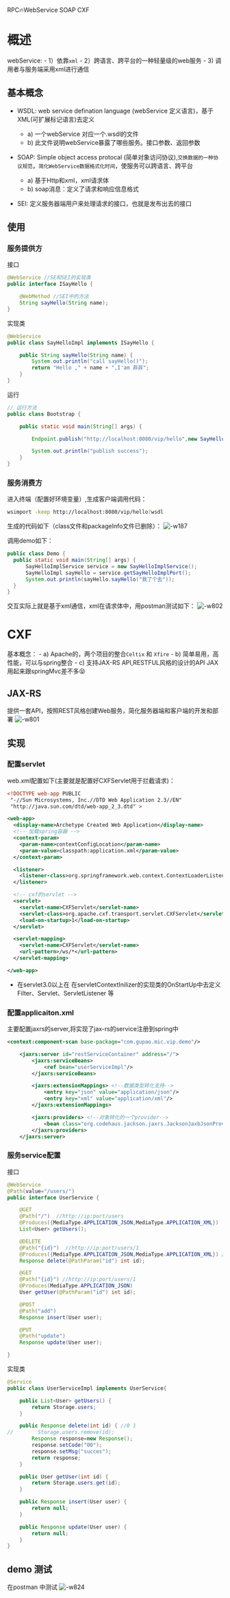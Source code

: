 RPC🔥WebService SOAP CXF
# 概述
webService: 
    - 1）依靠`xml`
    - 2）跨语言、跨平台的一种轻量级的web服务
    - 3) 调用者与服务端采用xml进行通信

## 基本概念
- WSDL: web service defination language (webService 定义语言)，基于XML(可扩展标记语言)去定义
    - a) 一个webService 对应一个.wsdl的文件
    - b) 此文件说明webService暴露了哪些服务。接口参数、返回参数

- SOAP: Simple object access protocal (简单对象访问协议),`交换数据的一种协议规范`，`简化WebService数据格式化时间`，使服务可以跨语言、跨平台
    - a) 基于Http和xml，xml请求体
    - b) soap消息：定义了请求和响应信息格式

- SEI: 定义服务器端用户来处理请求的接口，也就是发布出去的接口

## 使用
### 服务提供方
接口
```java
@WebService //SE和SEI的实现类
public interface ISayHello {

    @WebMethod //SEI中的方法
    String sayHello(String name);
}
```
实现类
```java
@WebService
public class SayHelloImpl implements ISayHello {

    public String sayHello(String name) {
        System.out.println("call sayHello()");
        return "Hello ," + name + ",I'am 菲菲";
    }
}
```

运行
```java
// 运行方法
public class Bootstrap {

    public static void main(String[] args) {

        Endpoint.publish("http://localhost:8080/vip/hello",new SayHelloImpl());

        System.out.println("publish success");
    }
}
``` 
### 服务消费方
进入终端（配置好环境变量）,生成客户端调用代码： 
```bash
wsimport -keep http://localhost:8080/vip/hello?wsdl
```
生成的代码如下（class文件和packageInfo文件已删除）：
 ![-w187](media/15459083033784/15460040118695.jpg)

  调用demo如下：
  ```java
  public class Demo {
    public static void main(String[] args) {
        SayHelloImplService service = new SayHelloImplService();
        SayHelloImpl sayHello = service.getSayHelloImplPort();
        System.out.println(sayHello.sayHello("我了个去"));
    }
}
  ```
交互实际上就是基于xml通信，xml在请求体中，用postman测试如下：
![-w802](media/15459083033784/15460097050070.jpg)

  
  
# CXF
基本概念：
    - a) Apache的，两个项目的整合`Celtix` 和 `Xfire`
    - b) 简单易用，高性能，可以与spring整合
    - c) 支持JAX-RS API,RESTFUL风格的设计的API
        JAX用起来跟springMvc差不多😝
## JAX-RS
提供一套API，按照REST风格创建Web服务，简化服务器端和客户端的开发和部署
![-w801](media/15459083033784/15460070078982.jpg)

## 实现

### 配置servlet
web.xml配置如下(主要就是配置好CXFServlet用于拦截请求)：
```xml
<!DOCTYPE web-app PUBLIC
 "-//Sun Microsystems, Inc.//DTD Web Application 2.3//EN"
 "http://java.sun.com/dtd/web-app_2_3.dtd" >

<web-app>
  <display-name>Archetype Created Web Application</display-name>
  <!-- 加载spring容器 -->
  <context-param>
    <param-name>contextConfigLocation</param-name>
    <param-value>classpath:application.xml</param-value>
  </context-param>

  <listener>
    <listener-class>org.springframework.web.context.ContextLoaderListener</listener-class>
  </listener>

  <!-- cxf的servlet -->
  <servlet>
    <servlet-name>CXFServlet</servlet-name>
    <servlet-class>org.apache.cxf.transport.servlet.CXFServlet</servlet-class>
    <load-on-startup>1</load-on-startup>
  </servlet>

  <servlet-mapping>
    <servlet-name>CXFServlet</servlet-name>
    <url-pattern>/ws/*</url-pattern>
  </servlet-mapping>

</web-app>

```

- 在servlet3.0以上在
    在servletContextInilizer的实现类的OnStartUp中去定义Filter、Servlet、ServletListener 等
 
### 配置applicaiton.xml
主要配置jaxrs的server,将实现了jax-rs的service注册到spring中
```xml
<context:component-scan base-package="com.gupao.mic.vip.demo"/>

    <jaxrs:server id="restServiceContainer" address="/">
        <jaxrs:serviceBeans>
            <ref bean="userServiceImpl"/>
        </jaxrs:serviceBeans>

        <jaxrs:extensionMappings> <!--数据类型转化支持-->
            <entry key="json" value="application/json"/>
            <entry key="xml" value="application/xml"/>
        </jaxrs:extensionMappings>

        <jaxrs:providers> <!--对象转化的一个provider-->
            <bean class="org.codehaus.jackson.jaxrs.JacksonJaxbJsonProvider"></bean>
        </jaxrs:providers>
    </jaxrs:server>
```

### 服务service配置

接口
```java
@WebService
@Path(value="/users/")
public interface UserService {

    @GET
    @Path("/")  //http://ip:port/users
    @Produces({MediaType.APPLICATION_JSON,MediaType.APPLICATION_XML})
    List<User> getUsers();

    @DELETE
    @Path("{id}")  //http://ip:port/users/1
    @Produces({MediaType.APPLICATION_JSON,MediaType.APPLICATION_XML}) //请求accept
    Response delete(@PathParam("id") int id);

    @GET
    @Path("{id}") //http://ip:port/users/1
    @Produces(MediaType.APPLICATION_JSON)
    User getUser(@PathParam("id") int id);

    @POST
    @Path("add")
    Response insert(User user);

    @PUT
    @Path("update")
    Response update(User user);

}
```
实现类
```java
@Service
public class UserServiceImpl implements UserService{

    public List<User> getUsers() {
        return Storage.users;
    }

    public Response delete(int id) { //0 1
//        Storage.users.remove(id);
        Response response=new Response();
        response.setCode("00");
        response.setMsg("succes");
        return response;
    }

    public User getUser(int id) {
        return Storage.users.get(id);
    }

    public Response insert(User user) {
        return null;
    }

    public Response update(User user) {
        return null;
    }
}
```
## demo 测试
在postman 中测试
![-w824](media/15459083033784/15460095090918.jpg)





